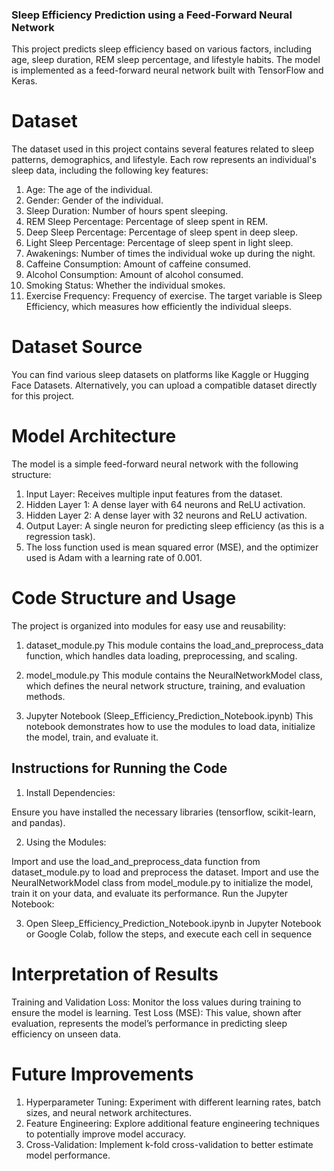 ### Sleep Efficiency Prediction using a Feed-Forward Neural Network
This project predicts sleep efficiency based on various factors, including age, sleep duration, REM sleep percentage, and lifestyle habits. The model is implemented as a feed-forward neural network built with TensorFlow and Keras.

# Dataset
The dataset used in this project contains several features related to sleep patterns, demographics, and lifestyle. Each row represents an individual's sleep data, including the following key features:

1. Age: The age of the individual.
2. Gender: Gender of the individual.
3. Sleep Duration: Number of hours spent sleeping.
4. REM Sleep Percentage: Percentage of sleep spent in REM.
5. Deep Sleep Percentage: Percentage of sleep spent in deep sleep.
6. Light Sleep Percentage: Percentage of sleep spent in light sleep.
7. Awakenings: Number of times the individual woke up during the night.
8. Caffeine Consumption: Amount of caffeine consumed.
9. Alcohol Consumption: Amount of alcohol consumed.
10. Smoking Status: Whether the individual smokes.
11. Exercise Frequency: Frequency of exercise.
The target variable is Sleep Efficiency, which measures how efficiently the individual sleeps.

# Dataset Source
You can find various sleep datasets on platforms like Kaggle or Hugging Face Datasets. Alternatively, you can upload a compatible dataset directly for this project.

# Model Architecture
The model is a simple feed-forward neural network with the following structure:

1. Input Layer: Receives multiple input features from the dataset.
2. Hidden Layer 1: A dense layer with 64 neurons and ReLU activation.
3. Hidden Layer 2: A dense layer with 32 neurons and ReLU activation.
4. Output Layer: A single neuron for predicting sleep efficiency (as this is a regression task).
5. The loss function used is mean squared error (MSE), and the optimizer used is Adam with a learning rate of 0.001.

# Code Structure and Usage
The project is organized into modules for easy use and reusability:

 1. dataset_module.py
This module contains the load_and_preprocess_data function, which handles data loading, preprocessing, and scaling.

2. model_module.py
This module contains the NeuralNetworkModel class, which defines the neural network structure, training, and evaluation methods.

3. Jupyter Notebook (Sleep_Efficiency_Prediction_Notebook.ipynb)
This notebook demonstrates how to use the modules to load data, initialize the model, train, and evaluate it.

## Instructions for Running the Code
1. Install Dependencies:

Ensure you have installed the necessary libraries (tensorflow, scikit-learn, and pandas).

2. Using the Modules:

Import and use the load_and_preprocess_data function from dataset_module.py to load and preprocess the dataset.
Import and use the NeuralNetworkModel class from model_module.py to initialize the model, train it on your data, and evaluate its performance.
Run the Jupyter Notebook:

3. Open Sleep_Efficiency_Prediction_Notebook.ipynb in Jupyter Notebook or Google Colab, follow the steps, and execute each cell in sequence

# Interpretation of Results
Training and Validation Loss: Monitor the loss values during training to ensure the model is learning.
Test Loss (MSE): This value, shown after evaluation, represents the model’s performance in predicting sleep efficiency on unseen data.
# Future Improvements
1. Hyperparameter Tuning: Experiment with different learning rates, batch sizes, and neural network architectures.
2. Feature Engineering: Explore additional feature engineering techniques to potentially improve model accuracy.
3. Cross-Validation: Implement k-fold cross-validation to better estimate model performance.



